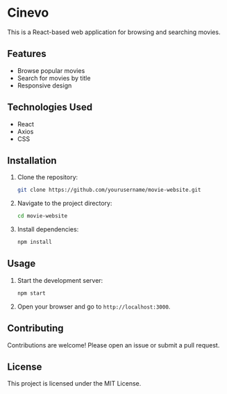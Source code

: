 # Cinevo

This is a React-based web application for browsing and searching movies.

## Features

- Browse popular movies
- Search for movies by title
- Responsive design

## Technologies Used

- React
- Axios
- CSS

## Installation

1. Clone the repository:
   ```bash
   git clone https://github.com/yourusername/movie-website.git
   ```
2. Navigate to the project directory:
   ```bash
   cd movie-website
   ```
3. Install dependencies:
   ```bash
   npm install
   ```

## Usage

1. Start the development server:
   ```bash
   npm start
   ```
2. Open your browser and go to `http://localhost:3000`.

## Contributing

Contributions are welcome! Please open an issue or submit a pull request.

## License

This project is licensed under the MIT License.
